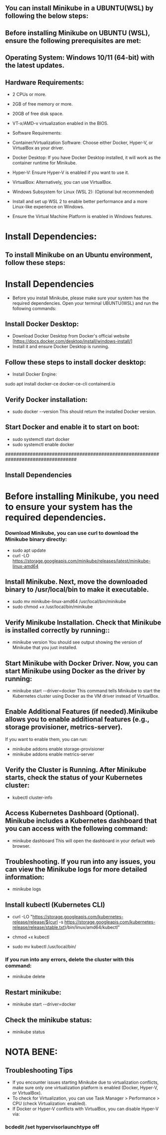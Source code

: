## You can install Minikube in a UBUNTU(WSL) by following the below steps:
## Before installing Minikube on UBUNTU (WSL), ensure the following prerequisites are met:

## Operating System: Windows 10/11 (64-bit) with the latest updates.
## Hardware Requirements:

* 2 CPUs or more.
* 2GB of free memory or more.
* 20GB of free disk space.
* VT-x/AMD-v virtualization enabled in the BIOS.
* Software Requirements:

* Container/Virtualization Software: Choose either Docker, Hyper-V, or VirtualBox as your driver.

* Docker Desktop: If you have Docker Desktop installed, it will work as the container runtime for Minikube.

* Hyper-V: Ensure Hyper-V is enabled if you want to use it.

* VirtualBox: Alternatively, you can use VirtualBox.

* Windows Subsystem for Linux (WSL 2): (Optional but recommended)

* Install and set up WSL 2 to enable better performance and a more Linux-like experience on Windows.

* Ensure the Virtual Machine Platform is enabled in Windows features.

# Install Dependencies:

## To install Minikube on an Ubuntu environment, follow these steps:
# Install Dependencies
* Before you install Minikube, please make sure your system has the required dependencies.
  Open your terminal UBUNTU(WSL) and run the following commands:
  
## Install Docker Desktop:
* Download Docker Desktop from Docker's official website [https://docs.docker.com/desktop/install/windows-install/]
* Install it and ensure Docker Desktop is running.

## Follow these steps to install docker desktop:
*  Install Docker Engine:

sudo apt install docker-ce docker-ce-cli containerd.io
## Verify Docker installation:
* sudo docker --version
This should return the installed Docker version.

## Start Docker and enable it to start on boot:
* sudo systemctl start docker
* sudo systemctl enable docker

##################################################################################

## Install Dependencies
# Before installing Minikube, you need to ensure your system has the required dependencies. 
### Download Minikube, you can use curl to download the Minikube binary directly:

* sudo apt update
* curl -LO https://storage.googleapis.com/minikube/releases/latest/minikube-linux-amd64

## Install Minikube. Next, move the downloaded binary to /usr/local/bin to make it executable.

* sudo mv minikube-linux-amd64 /usr/local/bin/minikube
* sudo chmod +x /usr/local/bin/minikube

## Verify Minikube Installation. Check that Minikube is installed correctly by running::

* minikube version
You should see output showing the version of Minikube that you just installed.

## Start Minikube with Docker Driver. Now, you can start Minikube using Docker as the driver by running:

* minikube start --driver=docker
This command tells Minikube to start the Kubernetes cluster using Docker as the VM driver instead of VirtualBox.

## Enable Additional Features (if needed).Minikube allows you to enable additional features (e.g., storage provisioner, metrics-server). 
If you want to enable them, you can run:

* minikube addons enable storage-provisioner
* minikube addons enable metrics-server

## Verify the Cluster is Running. After Minikube starts, check the status of your Kubernetes cluster:
* kubectl cluster-info

## Access Kubernetes Dashboard (Optional). Minikube includes a Kubernetes dashboard that you can access with the following command:
* minikube dashboard
This will open the dashboard in your default web browser.

## Troubleshooting. If you run into any issues, you can view the Minikube logs for more detailed information:
* minikube logs
 
## Install kubectl (Kubernetes CLI)
* curl -LO "https://storage.googleapis.com/kubernetes-release/release/$(curl -s https://storage.googleapis.com/kubernetes-release/release/stable.txt)/bin/linux/amd64/kubectl"
 
* chmod +x kubectl

* sudo mv kubectl /usr/local/bin/


### If you run into any errors, delete the cluster with this command:
* minikube delete

## Restart minikube:
* minikube start --driver=docker

## Check the minikube status:
* minikube status


# NOTA BENE:

## Troubleshooting Tips
* If you encounter issues starting Minikube due to virtualization conflicts, make sure only one virtualization platform is enabled (Docker, Hyper-V, or VirtualBox).
* To check for Virtualization, you can use Task Manager > Performance > CPU (check Virtualization: enabled).
* If Docker or Hyper-V conflicts with VirtualBox, you can disable Hyper-V via:

### bcdedit /set hypervisorlaunchtype off









